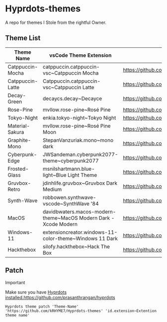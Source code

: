 # Hyprdots-themes

A repo for themes I Stole from the rightful Owner. 

## Theme List

| Theme Name | vsCode Theme Extension | Source |
|------------|------------|------------|
| Catppuccin-Mocha | catppuccin.catppuccin-vsc~Catppuccin Mocha | https://github.com/prasanthrangan/hyprdots | 
| Catppuccin-Latte | Catppuccin.catppuccin-vsc~Catppuccin Latte | https://github.com/prasanthrangan/hyprdots | 
| Decay-Green | decaycs.decay~Decayce | https://github.com/prasanthrangan/hyprdots | 
| Rose-Pine | mvllow.rose-pine~Rosé Pine | https://github.com/prasanthrangan/hyprdots | 
| Tokyo-Night | enkia.tokyo-night~Tokyo Night | https://github.com/prasanthrangan/hyprdots | 
| Material-Sakura | mvllow.rose-pine~Rosé Pine Moon | https://github.com/prasanthrangan/hyprdots | 
| Graphite-Mono | StepanVanzuriak.mono~mono dark | https://github.com/prasanthrangan/hyprdots | 
| Cyberpunk-Edge | JWSandeman.cyberpunk2077-theme~cyberpunk2077 | https://github.com/prasanthrangan/hyprdots | 
| Frosted-Glass | msnilshartmann.blue-light~Blue Light Theme | https://github.com/prasanthrangan/hyprdots | 
| Gruvbox-Retro | jdinhlife.gruvbox~Gruvbox Dark Medium | https://github.com/prasanthrangan/hyprdots | 
| Synth-Wave | robbowen.synthwave-vscode~SynthWave '84 | https://github.com/prasanthrangan/hyprdots | 
| MacOS | davidbwaters.macos-modern-theme~MacOS Modern Dark - Xcode Modern | https://github.com/prasanthrangan/hyprdots | 
| Windows-11 | extensioncreator.windows-11-color-theme~Windows 11 Dark | https://github.com/prasanthrangan/hyprdots | 
| Hackthebox | silofy.hackthebox~Hack The Box | https://github.com/prasanthrangan/hyprdots | 


## Patch 

> [!IMPORTANT]
> Make sure you have [Hyprdots installed.](https://github.com/prasanthrangan/hyprdots)https://github.com/prasanthrangan/hyprdots

```
Hyprdots theme patch 'Theme-Name' 'https://github.com/kRHYME7/Hyprdots-themes' 'id.extension~Extention theme name'
```

